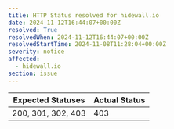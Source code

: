 ```yaml
---
title: HTTP Status resolved for hidewall.io
date: 2024-11-12T16:44:07+00:00Z
resolved: True
resolvedWhen: 2024-11-12T16:44:07+00:00Z
resolvedStartTime: 2024-11-08T11:28:04+00:00Z
severity: notice
affected:
  - hidewall.io
section: issue
---
```


| Expected Statuses | Actual Status  |
|-------------------|----------------|
| 200, 301, 302, 403 | 403 |
